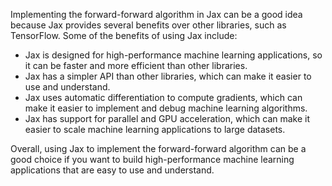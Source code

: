 Implementing the forward-forward algorithm in Jax can be a good idea because Jax provides several benefits over other libraries, such as TensorFlow. Some of the benefits of using Jax include:
<ul>
<li>Jax is designed for high-performance machine learning applications, so it can be faster and more efficient than other libraries.</li>

<li>Jax has a simpler API than other libraries, which can make it easier to use and understand.</li>

<li>Jax uses automatic differentiation to compute gradients, which can make it easier to implement and debug machine learning algorithms.</li>

<li>Jax has support for parallel and GPU acceleration, which can make it easier to scale machine learning applications to large datasets.</li>
</ul>

Overall, using Jax to implement the forward-forward algorithm can be a good choice if you want to build high-performance machine learning applications that are easy to use and understand.
